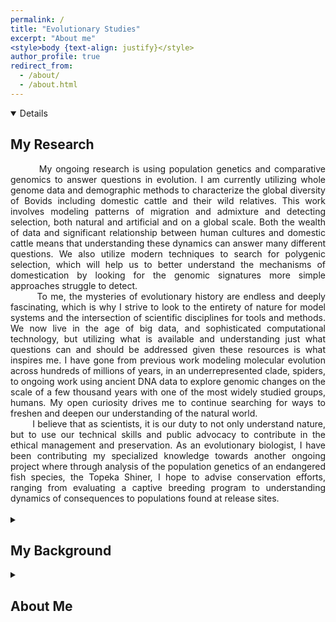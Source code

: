 ```yaml
---
permalink: /
title: "Evolutionary Studies"
excerpt: "About me"
<style>body {text-align: justify}</style>
author_profile: true
redirect_from: 
  - /about/
  - /about.html
---
```


<details open><h2><summary>My Research</summary></h2>
  <div style="text-align: justify">
  &nbsp; &nbsp; &nbsp; &nbsp; My ongoing research is using population genetics and comparative genomics to answer questions in evolution. I am currently utilizing whole genome data and demographic methods  to characterize the global diversity of Bovids including domestic cattle and their wild relatives. This work involves modeling patterns of migration and admixture and detecting selection, both natural and artificial and on a global scale. Both the wealth of data and significant relationship between human cultures and domestic cattle means that understanding these dynamics can answer many different questions. We also utilize modern techniques to search for polygenic selection, which will help us to better understand the mechanisms of domestication by looking for the genomic signatures more simple approaches struggle to detect.<br>   
  &nbsp; &nbsp; &nbsp; &nbsp; To me, the mysteries of evolutionary history are endless and deeply fascinating, which is why I strive to look to the entirety of nature for model systems and the intersection of scientific disciplines for tools and methods. We now live in the age of big data, and sophisticated computational technology, but utilizing what is available and understanding just what questions can and should be addressed given these resources is what inspires me. I have gone from previous work modeling molecular evolution across hundreds of millions of years, in an underrepresented clade, spiders, to ongoing work using ancient DNA data to explore genomic changes on the scale of a few thousand years with one of the most widely studied groups, humans. My open curiosity drives me to continue searching for ways to freshen and deepen our understanding of the natural world.<br>  
  &nbsp; &nbsp; &nbsp; &nbsp; I believe that as scientists, it is our duty to not only understand nature, but to use our technical skills and public advocacy to contribute in the ethical management and preservation. As an evolutionary biologist, I have been contributing my specialized knowledge towards another ongoing project where through analysis of the population genetics of an endangered fish species, the Topeka Shiner, I hope to advise conservation efforts, ranging from evaluating a captive breeding program to understanding dynamics of consequences to populations found at release sites.<br>  
    <br>
  </div>
</details>
<details>
  <summary><h2>My Background</h2></summary> 
<div style="text-align: justify">
&nbsp; &nbsp; &nbsp; &nbsp; I am an evolutionary biologist with a passionate fascination with the natural world. My interests have driven me to pursue a career where my efforts contribute to our shared understanding and appreciation of life on earth.  <br>  
&nbsp; &nbsp; &nbsp; &nbsp; I have always been interested in studying biology, but choosing a more specific discipline was a process of trial, error and self discovery. I began my higher education planning to pursue a future in biomedical engineering or clinical oncology, but quickly found myself most enamored by studying evolution. On what seems like a fateful trip into the field to collect samples for an entomology project, I found a spider which was mimicking the ants it was wandering amongst quite convincingly. This discovery brought me so much wonder, that I finally made the switch which was long coming, and set my sights on graduate school instead of medical school.  <br> 
&nbsp;&nbsp;&nbsp;&nbsp;   Being enraptured by the diversity and adaptability of life, I  became involved in undergraduate research and got some hands-on wet lab experience for a genetic barcoding project. Here I learned the fundamentals of benchwork, but more significantly, the importance of thoughtful experimental design.  <br>
&nbsp; &nbsp; &nbsp; &nbsp; I joined a computational lab during my masters program and entered into a whole new world: studying evolution from the molecular viewpoint. It was here that I began to grasp the type of data and algorithmic techniques involved in modern studies of genomics, and just how complex natural selection can be from different paradigms.  <br>
 &nbsp; &nbsp; &nbsp; &nbsp; I next moved onto studying population genetics during my PhD program, looking at answering more specific questions in evolution, such as how anthropogenic forces shaped populations of domesticated species on a global scale. Working with an agriculturally relevant species gave me the opportunity to truly see the scale of data used by industries, governments, and international consortiums.   <br>
&nbsp; &nbsp; &nbsp; &nbsp; Each stage in my research and educational journey has instilled me with new skills, new understandings, and new ways of thinking. A major factor in this has been my desire to be a well rounded scientist with an interdisciplinary mindset.   <br>
  <br>
</div>
</details>
<details>
  <summary><h2>About Me</h2></summary> 
<div style="text-align: justify">
&nbsp; &nbsp; &nbsp; &nbsp; I am originally from northwestern Pennsylvania. My life has always been one where I was passionate about learning, and spending time in the outdoors of Appalachia and the great lakes region as a youth, gave me a close personal attachment to nature. These two great enjoyments of mine set me on the course of studying evolution as an academic. I have a strong belief that there is value in being well rounded, and being open to viewing the world from new perspectives.  <br>
&nbsp; &nbsp; &nbsp; &nbsp; My goal is to eventually become a professor of biology at a higher level institution to continue research in the field, as well as to educate newer generations of scientists from my inclusive and multidimensional perspective of life and learning. I am also inspired to work towards advancing public outreach, and emphasizing accessibility and intend to use my career as a scientist to not only further discovery, but to spread awareness of new research by communicating to a wide and diverse public. I believe that it is not only the job of a scientist to explore and study the world around us and ask the questions which might not be easy to answer, but to share the passion of discovery and pursuit of knowledge.  <br>
&nbsp; &nbsp; &nbsp; &nbsp; Outside of science, I have a love for reading classic literature, and I especially enjoy collecting old books. I am an avid home chef and love to try cooking and tasting cuisine from all around the world. And one of my more niche hobbies is studying tea ceremonies from several cultures and tasting traditional teas much the same way a sommelier appreciates wine. Part of what shapes my other interests is the value I place on connoisseurship and new experiences.   <br>
</div>
</details>

